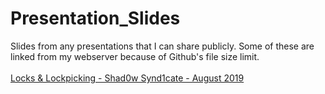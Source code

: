 # Presentation_Slides
Slides from any presentations that I can share publicly. Some of these are linked from my webserver because of Github's file size limit.
<br>
<br>
<a href="http://roccotechnology.com/Presentations/LocksLockpicking_Shad0wSynd1cate_August2019">Locks & Lockpicking - Shad0w Synd1cate - August 2019</a><br>
